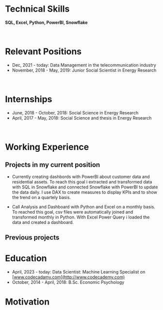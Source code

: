 
# Technical Skills
**SQL, Excel, Python, PowerBI, Snowflake**

&nbsp;


# Relevant Positions
* Dec, 2021 - today: Data Management in the telecommunication industry
* November, 2018 - May, 2019: Junior Social Scientist in Energy Research

&nbsp;

# Internships
* June, 2018 - October, 2018: Social Science in Energy Research
* April, 2017 - May, 2018: Social Science and thesis in Energy Research

&nbsp;


# Working Experience
## Projects in my current position

* Currently creating dashbords with PowerBI about customer data and residential assets.
To reach this goal i extracted and transformed data with SQL in Snowflake and connected Snowflake with PowerBI to update the data daily. I use DAX to create measures to display KPIs and to show the trend on a quartely basis.

* Call Analysis and Dashboard with Python and Excel on a monthly basis. To reached this goal, csv files were automatically joined and transformed monthly in Python. With Excel Power Query i loaded the data and created a dashboard. 

## Previous projects


# Education
* April, 2023 - today: Data Scientist: Machine Learning Specialist on [www.codecadamy.com](http://www.codecademy.com)
* October, 2014 - April, 2018: B.Sc. Economic Psychology


# Motivation

